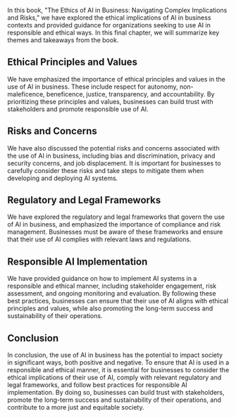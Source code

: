 
In this book, "The Ethics of AI in Business: Navigating Complex Implications and Risks," we have explored the ethical implications of AI in business contexts and provided guidance for organizations seeking to use AI in responsible and ethical ways. In this final chapter, we will summarize key themes and takeaways from the book.

Ethical Principles and Values
-----------------------------

We have emphasized the importance of ethical principles and values in the use of AI in business. These include respect for autonomy, non-maleficence, beneficence, justice, transparency, and accountability. By prioritizing these principles and values, businesses can build trust with stakeholders and promote responsible use of AI.

Risks and Concerns
------------------

We have also discussed the potential risks and concerns associated with the use of AI in business, including bias and discrimination, privacy and security concerns, and job displacement. It is important for businesses to carefully consider these risks and take steps to mitigate them when developing and deploying AI systems.

Regulatory and Legal Frameworks
-------------------------------

We have explored the regulatory and legal frameworks that govern the use of AI in business, and emphasized the importance of compliance and risk management. Businesses must be aware of these frameworks and ensure that their use of AI complies with relevant laws and regulations.

Responsible AI Implementation
-----------------------------

We have provided guidance on how to implement AI systems in a responsible and ethical manner, including stakeholder engagement, risk assessment, and ongoing monitoring and evaluation. By following these best practices, businesses can ensure that their use of AI aligns with ethical principles and values, while also promoting the long-term success and sustainability of their operations.

Conclusion
----------

In conclusion, the use of AI in business has the potential to impact society in significant ways, both positive and negative. To ensure that AI is used in a responsible and ethical manner, it is essential for businesses to consider the ethical implications of their use of AI, comply with relevant regulatory and legal frameworks, and follow best practices for responsible AI implementation. By doing so, businesses can build trust with stakeholders, promote the long-term success and sustainability of their operations, and contribute to a more just and equitable society.
